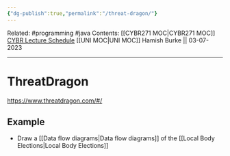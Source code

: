 ```yaml
---
{"dg-publish":true,"permalink":"/threat-dragon/"}
---
```


Related: #programming #java 
Contents: [[CYBR271 MOC\|CYBR271 MOC]]
[CYBR Lecture Schedule](https://ecs.wgtn.ac.nz/Courses/CYBR271_2023T2/LectureSchedule)
[[UNI MOC\|UNI MOC]]
Hamish Burke || 03-07-2023
***

# ThreatDragon

<https://www.threatdragon.com/#/>

## Example

- Draw a [[Data flow diagrams\|Data flow diagrams]] of the [[Local Body Elections\|Local Body Elections]]

